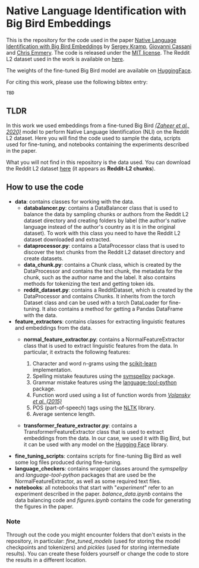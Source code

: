 # Native Language Identification with Big Bird Embeddings

This is the repository for the code used in the paper [Native Language Identification with Big Bird Embeddings](https://arxiv.org/abs/2104.05247) by [Sergey Kramp](https://www.linkedin.com/in/sergey-kramp-1376bb156/), [Giovanni Cassani](https://research.tilburguniversity.edu/en/persons/giovanni-cassani) and [Chris Emmery](https://research.tilburguniversity.edu/en/persons/chris-emmery). The code is released under the [MIT license](https://opensource.org/licenses/MIT). The Reddit L2 dataset used in the work is available on [here](http://cl.haifa.ac.il/projects/L2/).

The weights of the fine-tuned Big Bird model are available on [HuggingFace](https://huggingface.co/Skramp/bigbird_reddit_l2).

For citing this work, please use the following bibtex entry:

```
TBD
```

## TLDR
In this work we used embeddings from a fine-tuned Big Bird [_(Zaheer et al., 2020)_](https://arxiv.org/abs/2007.14062) model to perform Native Language Identification (NLI) on the Reddit L2 dataset.
Here you will find the code used to sample the data, scripts used for fine-tuning, and notebooks containing the experiments described in the paper. 

What you will not find in this repository is the data used. You can download the Reddit L2 dataset [here](http://cl.haifa.ac.il/projects/L2/) (it appears as __Reddit-L2 chunks__).

## How to use the code
- **data**: contains classes for working with the data.
  - **databalancer.py**: contains a DataBalancer class that is used to balance the data by sampling chunks or authors from the Reddit L2 dataset directory and creating folders by label (the author's native language instead of the author's country as it is in the original dataset). To work with this class you need to have the Reddit L2 dataset downloaded and extracted.
  - **dataprocessor.py**: contains a DataProcessor class that is used to discover the text chunks from the Reddit L2 dataset directory and create datasets.
  - **data_chunk.py**: contains a Chunk class, which is created by the DataProcessor and contains the text chunk, the metadata for the chunk, such as the author name and the label. It also contains methods for tokenizing the text and getting token ids.
  - **reddit_dataset.py**: contains a RedditDataset, which is created by the DataProcessor and contains Chunks. It inherits from the torch Dataset class and can be used with a torch DataLoader for fine-tuning. It also contains a method for getting a Pandas DataFrame with the data.
- **feature_extractors**: contains classes for extracting linguistic features and embeddings from the data.
  - **normal_feature_extractor.py**: contains a NormalFeatureExtractor class that is used to extract linguistic features from the data. In particular, it extracts the following features: 
   
    1. Character and word n-grams using the [scikit-learn](https://scikit-learn.org/stable/modules/generated/sklearn.feature_extraction.text.CountVectorizer.html) implementation.
    2. Spelling mistake feautures using the [symspellpy](https://pypi.org/project/symspellpy/) package.
    3. Grammar mistake features using the [language-tool-python](https://pypi.org/project/language-tool-python/) package.
    4. Function word used using a list of function words from [*Volansky et al. (2015)*](https://www.semanticscholar.org/paper/On-the-features-of-translationese-Volansky-Ordan/766ea82ccfe78dcfcf813fd2f594d03ab06a75a6)
    5. POS (part-of-speech) tags using the [NLTK](https://www.nltk.org/) library.
    6. Average sentence length.
  - **transformer_feature_extractor.py**: contains a TransformerFeatureExtractor class that is used to extract embeddings from the data. In our case, we used it with Big Bird, but it can be used with any model on the [Hugging Face](https://huggingface.co/) library.   
- **fine_tuning_scripts**: contains scripts for fine-tuning Big Bird as well some log files produced during fine-tuning.
- **language_checkers**: contains wrapper classes around the *symspellpy* and *language-tool-python* packages that are used be the NormalFeatureExtractor, as well as some required text files.
- **notebooks**: all notebooks that start with "*experiment*" refer to an experiment described in the paper. *balance_data.ipynb* contains the data balancing code and *figures.ipynb* contains the code for generating the figures in the paper.

### Note
Through out the code you might encounter folders that don't exists in the repository, in particular: *fine_tuned_models* (used for storing the model checkpoints and tokenizers) and *pickles* (used for storing intermediate results). You can create these folders yourself or change the code to store the results in a different location.
